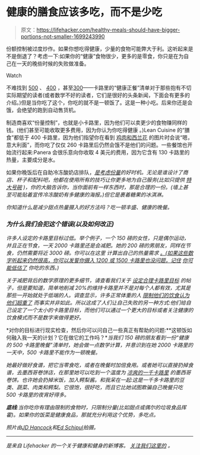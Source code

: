 # 健康的膳食应该多吃，而不是少吃

> 原文：<https://lifehacker.com/healthy-meals-should-have-bigger-portions-not-smaller-1699243990>

份额控制被过度炒作。如果你想吃得健康，少量的食物可能弊大于利。这听起来是不是倒退了？考虑一下:如果你的“健康”食物很少，更多的是零食，你只是在为自己在一天的晚些时候的失败做准备。

Watch

不难找到 [500](http://www.eatingwell.com/nutrition_health/weight_loss_diet_plans/diet_meal_plans/500_calorie_dinners_30_minute_dinners) 、 [400](http://www.shape.com/healthy-eating/meal-ideas/40-easy-recipes-under-400-calories) ，甚至[300](http://www.cookinglight.com/food/recipe-finder/300-calorie-dinners)——卡路里的“健康正餐”清单对于那些抱有不切实际期望的读者(或者数学不好的读者，它们是很好的头条新闻，下面会有更多的介绍。)但是当你吃了这个，你吃的就不是一顿饭了。这是一种小吃。后来你还是会饿，会绝望的跑到自动售货机。

制造商喜欢“份量控制”，也就是小卡路里，因为他们可以卖更少的食物赚同样的钱。(他们甚至可能收取更多费用，因为你认为你吃得健康 。)Lean Cuisine 的“膳食”都低于 400 卡路里，因为他们指望你在看到 [鸡肉和西兰花](https://www.leancuisine.com/Products/Details.aspx?ProductID=1) 的图片时会说“嗯，意大利面”，而你吃了仅仅 260 卡路里后仍然会饿不是他们的问题。一些餐馆也开始流行起来:Panera 会很乐意向你收取 4 美元的费用，因为它含有 130 卡路里的热量，主要成分是水。

如果你晚饭后在自助冷冻酸奶店排队，[*是考虑份量*](http://www.bitchinnutrition.com/food-trends/healthy-portions-in-a-self-serve-froyo-world/)*的好时机。无论是谁设计了商店、杯子和配料吧，他都在使用所有的技巧让你更多地为自己服务(比如只提供 [特大号碗](http://www.health.com/health/gallery/0,,20769037_14,00.html) )，你的大脑告诉你，当你面前有一样东西时，那是合理的一份。(墙上甚至可能贴着宣传冷冻酸奶有多健康的海报。)但它是裹着糖果的冰淇淋。*

*你知道什么是减少甜点热量摄入的好方法吗？吃一顿丰盛、健康的晚餐。*

### *为什么我们会犯这个错误(以及如何改正)*

*许多人设定的卡路里目标过低。举个例子，一个 150 磅的女性，只是偶尔运动，并且正在节食，一天 2000 卡路里还是会减肥。她的 200 磅的男朋友，同样在节食，仍然需要将近 3000 磅。你可以在这里 计算出自己的热量需求 [。(如果这些数字听起来仍然很高，你可以发誓你摄入 1200 或 1500 卡路里也没问题，记住](http://nutritiondata.self.com/tools/calories-burned) [你可能低估了](http://www.theatlantic.com/health/archive/2012/03/why-calories-count-the-problem-with-dietary-intake-studies/254886/) 你吃的东西。)* 

*关于减肥背后的数学原理的更多细节，请查看我们关于 [设定合理卡路里目标](http://vitals.lifehacker.com/how-to-determine-the-number-of-calories-you-should-eat-1693372946) 的帖子，但是要知道，简单地削减 20%的维持卡路里并不是对每个人都有效，尤其是那些一开始就处于低端的人。调查显示，许多正常体重的人 [限制他们的饮食](http://www.nutritionj.com/content/5/1/11)[认为他们超重了](http://www.infoplease.com/ipa/A0763634.html) 而事实并非如此。所以这成了人们让自己失败的另一种方式:他们给自己设定了一个太小的卡路里目标，而他们可以通过一个更大的目标或者关注健康的饮食模式而不是数字来做得更好。*

*对你的目标进行现实检查，然后你可以问自己一些真正有帮助的问题:**这顿饭如何融入我一天的计划？它在做它的工作吗？**当我们 150 磅的朋友看到一份“健康的 500 卡路里晚餐”清单时，她会做一点数学计算，并意识到在她 2000 卡路里的一天中，500 卡路里不能作为一顿晚餐。*

*她最好做好食谱，把它当零食吃，或者在晚餐时加倍食用。或者她可以直接扔掉食谱，去墨西哥卷饼店，在那里她可以吃到一个温度为 [凉爽的一千卡路里](http://theweek.com/speedreads/539599/chipotle-burrito-probably-over-1000-calories) 的墨西哥卷饼。也许她会扔掉米饭，加入鳄梨酱。和我呆在一起:这是一千多卡路里的豆类、蔬菜、肉类和鳄梨。它很饱，很好吃，而且它比她试图欺骗自己晚餐只吃 500 卡路里的夜宵好得多。*

***底线**:当你吃你有理由限制的食物时，只限制分量(比如甜点或偶尔的垃圾食品挥霍)。如果你的饭菜是健康食品，那就充分利用这个优势，多吃点。*

**照片由*[*JD Hancock*](https://www.flickr.com/photos/jdhancock/8671399450)*和*[*Ed Schipul*](https://www.flickr.com/photos/eschipul/195409075)*拍摄。**

* * *

*[](http://vitals.lifehacker.com/)**是来自 Lifehacker 的一个关于健康和健身的新博客。* [*关注我们这里的*](https://twitter.com/VitalsLH) *。***